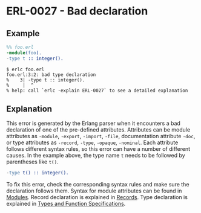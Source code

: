 # ERL-0027 - Bad declaration

## Example

```erlang
%% foo.erl
-module(foo).
-type t :: integer().
```

```
$ erlc foo.erl
foo.erl:3:2: bad type declaration
%    3| -type t :: integer().
%     |  ^
% help: call `erlc -explain ERL-0027` to see a detailed explanation
```

## Explanation

This error is generated by the Erlang parser when it encounters a bad
declaration of one of the pre-defined attributes. Attributes can be module
attributes as `-module`, `-export`, `-import`, `-file`, documentation
attribute `-doc`, or type attributes as `-record`, `-type`, `-opaque`,
`-nominal`. Each attribute follows different syntax rules, so this error
can have a number of different causes. In the example above, the type name `t`
needs to be followed by parentheses like `t()`.

```erlang
-type t() :: integer().
```

To fix this error, check the corresponding syntax rules and make sure the
declaration follows them. Syntax for module attributes can be found in
[Modules](`e:system:modules`). Record declaration is explained in [Records](`e:system:ref_man_records`).
Type declaration is explained in [Types and Function Specifications](`e:system:typespec`).
